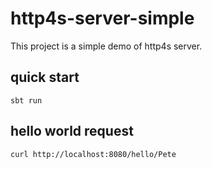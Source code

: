 # http4s-server-simple

This project is a simple demo of http4s server.

## quick start

```shell
sbt run
```

## hello world request

```shell
curl http://localhost:8080/hello/Pete
```
